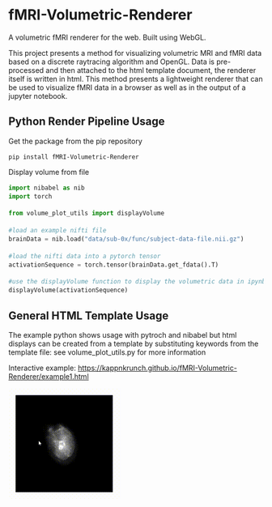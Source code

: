 # fMRI-Volumetric-Renderer
A volumetric fMRI renderer for the web. Built using WebGL.

This project presents a method for visualizing volumetric MRI and fMRI data based on a discrete raytracing algorithm and OpenGL.
Data is pre-processed and then attached to the html template document, the renderer itself is written in html. This method presents a lightweight 
renderer that can be used to visualize fMRI data in a browser as well as in the output of a jupyter notebook.

## Python Render Pipeline Usage
Get the package from the pip repository
```console
pip install fMRI-Volumetric-Renderer
```
Display volume from file
```python
import nibabel as nib
import torch

from volume_plot_utils import displayVolume

#load an example nifti file
brainData = nib.load("data/sub-0x/func/subject-data-file.nii.gz")

#load the nifti data into a pytorch tensor
activationSequence = torch.tensor(brainData.get_fdata().T)

#use the displayVolume function to display the volumetric data in ipynb
displayVolume(activationSequence)
```

## General HTML Template Usage
The example python shows usage with pytroch and nibabel but html displays can be created from a template by substituting keywords from the template file:
see volume_plot_utils.py for more information


Interactive example:
https://kappnkrunch.github.io/fMRI-Volumetric-Renderer/example1.html

![Gif showing the renderer](view.gif "MRI view")
